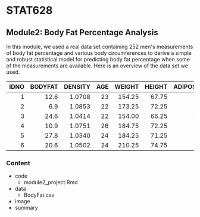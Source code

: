 # STAT628
## Module2: Body Fat Percentage Analysis

In this module, we used a real data set containing 252 men's measurements of body fat percentage and various body circumferences to derive a simple and robust statistical model for predicting body fat percentage when some of the measurements are available. Here is an overview of the data set we used.

| IDNO| BODYFAT| DENSITY| AGE| WEIGHT| HEIGHT| ADIPOSITY| NECK| CHEST| ABDOMEN|   HIP| THIGH| KNEE| ANKLE| BICEPS| FOREARM| WRIST|
|----:|-------:|-------:|---:|------:|------:|---------:|----:|-----:|-------:|-----:|-----:|----:|-----:|------:|-------:|-----:|
|    1|    12.6|  1.0708|  23| 154.25|  67.75|      23.7| 36.2|  93.1|    85.2|  94.5|  59.0| 37.3|  21.9|   32.0|    27.4|  17.1|
|    2|     6.9|  1.0853|  22| 173.25|  72.25|      23.4| 38.5|  93.6|    83.0|  98.7|  58.7| 37.3|  23.4|   30.5|    28.9|  18.2|
|    3|    24.6|  1.0414|  22| 154.00|  66.25|      24.7| 34.0|  95.8|    87.9|  99.2|  59.6| 38.9|  24.0|   28.8|    25.2|  16.6|
|    4|    10.9|  1.0751|  26| 184.75|  72.25|      24.9| 37.4| 101.8|    86.4| 101.2|  60.1| 37.3|  22.8|   32.4|    29.4|  18.2|
|    5|    27.8|  1.0340|  24| 184.25|  71.25|      25.6| 34.4|  97.3|   100.0| 101.9|  63.2| 42.2|  24.0|   32.2|    27.7|  17.7|
|    6|    20.6|  1.0502|  24| 210.25|  74.75|      26.5| 39.0| 104.5|    94.4| 107.8|  66.0| 42.0|  25.6|   35.7|    30.6|  18.8|

### Content
* code
    - module2_project.Rmd
* data
    - BodyFat.csv
* image
* summary
